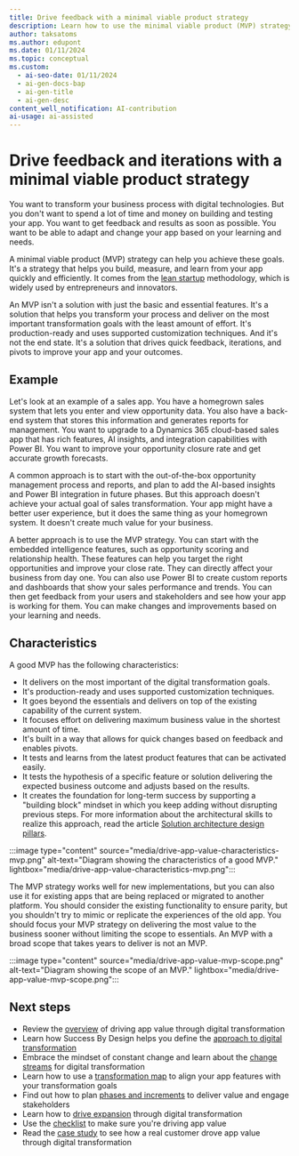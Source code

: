 ```yaml
---
title: Drive feedback with a minimal viable product strategy
description: Learn how to use the minimal viable product (MVP) strategy to build, measure, and learn from your app quickly and efficiently.
author: taksatoms
ms.author: edupont
ms.date: 01/11/2024
ms.topic: conceptual
ms.custom:
  - ai-seo-date: 01/11/2024
  - ai-gen-docs-bap
  - ai-gen-title
  - ai-gen-desc
content_well_notification: AI-contribution
ai-usage: ai-assisted
---
```


# Drive feedback and iterations with a minimal viable product strategy

You want to transform your business process with digital technologies. But you don't want to spend a lot of time and money on building and testing your app. You want to get feedback and results as soon as possible. You want to be able to adapt and change your app based on your learning and needs.

A minimal viable product (MVP) strategy can help you achieve these goals. It's a strategy that helps you build, measure, and learn from your app quickly and efficiently. It comes from the [lean startup](https://en.wikipedia.org/wiki/Lean_startup) methodology, which is widely used by entrepreneurs and innovators.

An MVP isn't a solution with just the basic and essential features. It's a solution that helps you transform your process and deliver on the most important transformation goals with the least amount of effort. It's production-ready and uses supported customization techniques. And it's not the end state. It's a solution that drives quick feedback, iterations, and pivots to improve your app and your outcomes.

## Example

Let's look at an example of a sales app. You have a homegrown sales system that lets you enter and view opportunity data. You also have a back-end system that stores this information and generates reports for management. You want to upgrade to a Dynamics 365 cloud-based sales app that has rich features, AI insights, and integration capabilities with Power BI. You want to improve your opportunity closure rate and get accurate growth forecasts.

A common approach is to start with the out-of-the-box opportunity management process and reports, and plan to add the AI-based insights and Power BI integration in future phases. But this approach doesn't achieve your actual goal of sales transformation. Your app might have a better user experience, but it does the same thing as your homegrown system. It doesn't create much value for your business.

A better approach is to use the MVP strategy. You can start with the embedded intelligence features, such as opportunity scoring and relationship health. These features can help you target the right opportunities and improve your close rate. They can directly affect your business from day one. You can also use Power BI to create custom reports and dashboards that show your sales performance and trends. You can then get feedback from your users and stakeholders and see how your app is working for them. You can make changes and improvements based on your learning and needs.

## Characteristics

A good MVP has the following characteristics:

- It delivers on the most important of the digital transformation goals.
- It's production-ready and uses supported customization techniques.
- It goes beyond the essentials and delivers on top of the existing capability of the current system.
- It focuses effort on delivering maximum business value in the shortest amount of time.
- It's built in a way that allows for quick changes based on feedback and enables pivots.
- It tests and learns from the latest product features that can be activated easily.
- It tests the hypothesis of a specific feature or solution delivering the expected business outcome and adjusts based on the results.
- It creates the foundation for long-term success by supporting a "building block" mindset in which you keep adding without disrupting previous steps. For more information about the architectural skills to realize this approach, read the article [Solution architecture design pillars](solution-architecture-design-pillars.md).

:::image type="content" source="media/drive-app-value-characteristics-mvp.png" alt-text="Diagram showing the characteristics of a good MVP." lightbox="media/drive-app-value-characteristics-mvp.png":::

The MVP strategy works well for new implementations, but you can also use it for existing apps that are being replaced or migrated to another platform. You should consider the existing functionality to ensure parity, but you shouldn't try to mimic or replicate the experiences of the old app. You should focus your MVP strategy on delivering the most value to the business sooner without limiting the scope to essentials. An MVP with a broad scope that takes years to deliver is not an MVP.

:::image type="content" source="media/drive-app-value-mvp-scope.png" alt-text="Diagram showing the scope of an MVP." lightbox="media/drive-app-value-mvp-scope.png":::

## Next steps

- Review the [overview](drive-app-value.md) of driving app value through digital transformation
- Learn how Success By Design helps you define the [approach to digital transformation](drive-app-value-approach-to-digital-transformation.md)
- Embrace the mindset of constant change and learn about the [change streams](drive-app-value-change-streams.md) for digital transformation
- Learn how to use a [transformation map](drive-app-value-transformation-map.md) to align your app features with your transformation goals
- Find out how to plan [phases and increments](drive-app-value-phases-increments.md) to deliver value and engage stakeholders
- Learn how to [drive expansion](drive-app-value-drive-expansion.md) through digital transformation
- Use the [checklist](drive-app-value-checklist.md) to make sure you're driving app value
- Read the [case study](drive-app-value-case-study.md) to see how a real customer drove app value through digital transformation
